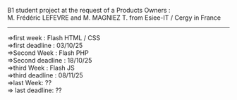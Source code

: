 B1 student project at the request of a Products Owners :<br> M. Frédéric LEFEVRE  and M. MAGNIEZ T. from Esiee-IT / Cergy in France


---------------------------------------------------------------------------------------------

=>first week : Flash HTML / CSS<br>
=>first deadline : 03/10/25<br>
=>Second Week : Flash PHP <br>
=>Second deadline : 18/10/25<br>
=>third Week : Flash JS <br>
=>third deadline : 08/11/25<br>
=>last Week: ?? <br>
=> last deadline: ??<br>

